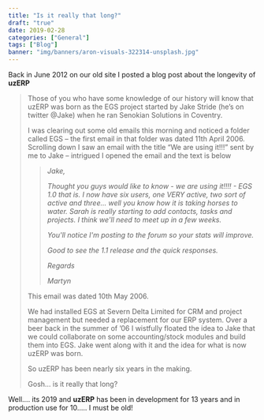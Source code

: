 ```yaml
---
title: "Is it really that long?"
draft: "true"
date: 2019-02-28
categories: ["General"]
tags: ["Blog"]
banner: "img/banners/aron-visuals-322314-unsplash.jpg"
---
```


Back in June 2012 on our old site I posted a blog post about the longevity of __uzERP__

<!--more-->

>Those of you who have some knowledge of our history will know that uzERP was born as the EGS project started by Jake Stride (he’s on twitter @Jake) when he ran Senokian Solutions in Coventry.
>
>I was clearing out some old emails this morning and noticed a folder called EGS – the first email in that folder was dated 11th April 2006. Scrolling down I saw an email with the title “We are using it!!!” sent by me to Jake – intrigued I opened the email and the text is below
>
>> *Jake,*
>>
>>*Thought you guys would like to know - we are using it!!!! - EGS 1.0 that is. I now have six users, one VERY active, two sort of active and three... well you know how it is taking horses to water. Sarah is really starting to add contacts, tasks and projects. I think we'll need to meet up in a few weeks.*
>>
>>*You'll notice I'm posting to the forum so your stats will improve.*
>>
>>*Good to see the 1.1 release and the quick responses.*
>>
>>*Regards*
>>
>>*Martyn*
>
>This email was dated 10th May 2006.
>
>We had installed EGS at Severn Delta Limited for CRM and project management but needed a replacement for our ERP system. Over a beer back in the summer of ’06 I wistfully floated the idea to Jake that we could collaborate on some accounting/stock modules and build them into EGS. Jake went along with it and the idea for what is now uzERP was born.
>
>So uzERP has been nearly six years in the making.
>
>Gosh… is it really that long?

Well.... its 2019 and __uzERP__ has been in development for 13 years and in production use for 10..... I must be old!
